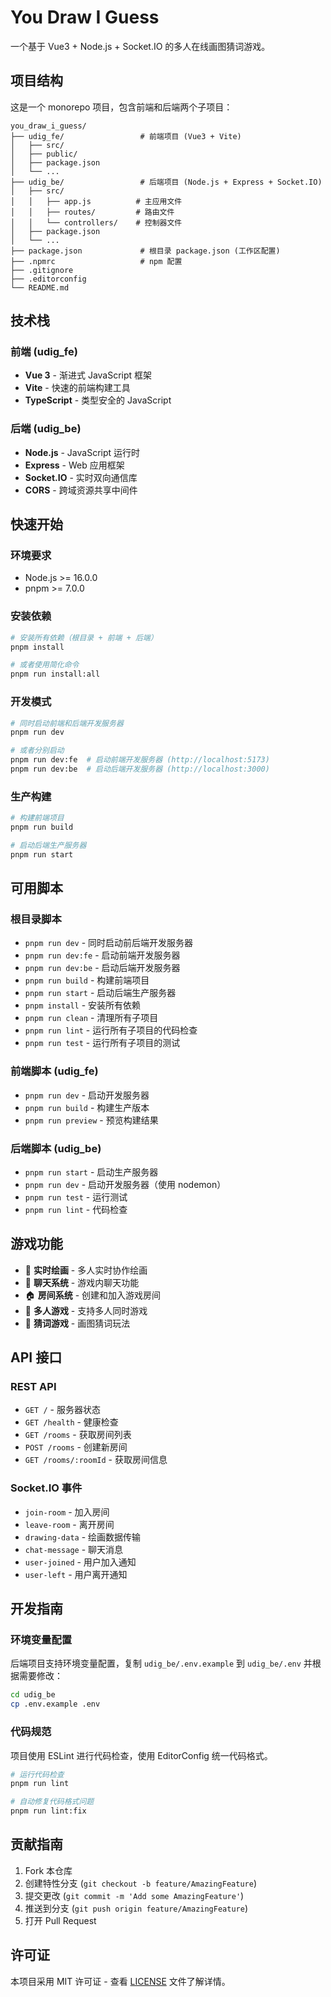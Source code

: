 # You Draw I Guess

一个基于 Vue3 + Node.js + Socket.IO 的多人在线画图猜词游戏。

## 项目结构

这是一个 monorepo 项目，包含前端和后端两个子项目：

```
you_draw_i_guess/
├── udig_fe/                 # 前端项目 (Vue3 + Vite)
│   ├── src/
│   ├── public/
│   ├── package.json
│   └── ...
├── udig_be/                 # 后端项目 (Node.js + Express + Socket.IO)
│   ├── src/
│   │   ├── app.js          # 主应用文件
│   │   ├── routes/         # 路由文件
│   │   └── controllers/    # 控制器文件
│   ├── package.json
│   └── ...
├── package.json             # 根目录 package.json (工作区配置)
├── .npmrc                   # npm 配置
├── .gitignore
├── .editorconfig
└── README.md
```

## 技术栈

### 前端 (udig_fe)
- **Vue 3** - 渐进式 JavaScript 框架
- **Vite** - 快速的前端构建工具
- **TypeScript** - 类型安全的 JavaScript

### 后端 (udig_be)
- **Node.js** - JavaScript 运行时
- **Express** - Web 应用框架
- **Socket.IO** - 实时双向通信库
- **CORS** - 跨域资源共享中间件

## 快速开始

### 环境要求
- Node.js >= 16.0.0
- pnpm >= 7.0.0

### 安装依赖

```bash
# 安装所有依赖（根目录 + 前端 + 后端）
pnpm install

# 或者使用简化命令
pnpm run install:all
```

### 开发模式

```bash
# 同时启动前端和后端开发服务器
pnpm run dev

# 或者分别启动
pnpm run dev:fe  # 启动前端开发服务器 (http://localhost:5173)
pnpm run dev:be  # 启动后端开发服务器 (http://localhost:3000)
```

### 生产构建

```bash
# 构建前端项目
pnpm run build

# 启动后端生产服务器
pnpm run start
```

## 可用脚本

### 根目录脚本
- `pnpm run dev` - 同时启动前后端开发服务器
- `pnpm run dev:fe` - 启动前端开发服务器
- `pnpm run dev:be` - 启动后端开发服务器
- `pnpm run build` - 构建前端项目
- `pnpm run start` - 启动后端生产服务器
- `pnpm install` - 安装所有依赖
- `pnpm run clean` - 清理所有子项目
- `pnpm run lint` - 运行所有子项目的代码检查
- `pnpm run test` - 运行所有子项目的测试

### 前端脚本 (udig_fe)
- `pnpm run dev` - 启动开发服务器
- `pnpm run build` - 构建生产版本
- `pnpm run preview` - 预览构建结果

### 后端脚本 (udig_be)
- `pnpm run start` - 启动生产服务器
- `pnpm run dev` - 启动开发服务器（使用 nodemon）
- `pnpm run test` - 运行测试
- `pnpm run lint` - 代码检查

## 游戏功能

- 🎨 **实时绘画** - 多人实时协作绘画
- 💬 **聊天系统** - 游戏内聊天功能
- 🏠 **房间系统** - 创建和加入游戏房间
- 👥 **多人游戏** - 支持多人同时游戏
- 🎯 **猜词游戏** - 画图猜词玩法

## API 接口

### REST API
- `GET /` - 服务器状态
- `GET /health` - 健康检查
- `GET /rooms` - 获取房间列表
- `POST /rooms` - 创建新房间
- `GET /rooms/:roomId` - 获取房间信息

### Socket.IO 事件
- `join-room` - 加入房间
- `leave-room` - 离开房间
- `drawing-data` - 绘画数据传输
- `chat-message` - 聊天消息
- `user-joined` - 用户加入通知
- `user-left` - 用户离开通知

## 开发指南

### 环境变量配置

后端项目支持环境变量配置，复制 `udig_be/.env.example` 到 `udig_be/.env` 并根据需要修改：

```bash
cd udig_be
cp .env.example .env
```

### 代码规范

项目使用 ESLint 进行代码检查，使用 EditorConfig 统一代码格式。

```bash
# 运行代码检查
pnpm run lint

# 自动修复代码格式问题
pnpm run lint:fix
```

## 贡献指南

1. Fork 本仓库
2. 创建特性分支 (`git checkout -b feature/AmazingFeature`)
3. 提交更改 (`git commit -m 'Add some AmazingFeature'`)
4. 推送到分支 (`git push origin feature/AmazingFeature`)
5. 打开 Pull Request

## 许可证

本项目采用 MIT 许可证 - 查看 [LICENSE](LICENSE) 文件了解详情。